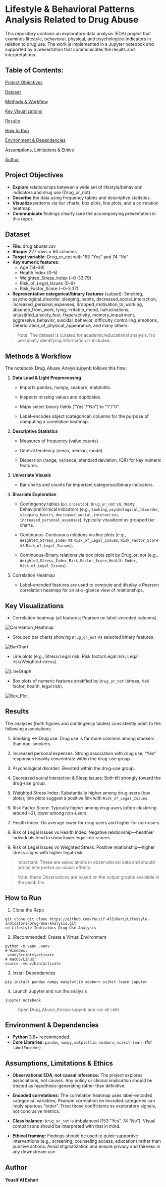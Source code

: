 # Lifestyle & Behavioral Patterns Analysis Related to Drug Abuse

This repository contains an exploratory data analysis (EDA) project that examines lifestyle, behavioral, physical, and psychological indicators in relation to drug use. The work is implemented in a Jupyter notebook and supported by a presentation that communicates the results and interpretations.

## Table of Contents:

[Project Objectives](#Project-Objectives)

[Dataset](#Dataset)

[Methods & Workflow](#Methods--Workflow)

[Key Visualizations](#Key-Visualizations)

[Results](#Results)

[How to Run](#How-To-Run)

[Environment &amp; Dependencies](#Environment--Dependencies)

[Assumptions, Limitations &amp; Ethics](#Assumptions-Limitations--Ethics)

[Author](#Author)

## Project Objectives

- **Explore** relationships between a wide set of lifestyle/behavioral indicators and drug use (Drug_or_not).
- **Describe** the data using frequency tables and descriptive statistics.
- **Visualize** patterns via bar charts, box plots, line plots, and a correlation heatmap.
- **Communicate** findings clearly (see the accompanying presentation in this repo).

## Dataset

- **File:** drug abuser.csv
- **Shape:** 227 rows × 60 columns
- **Target variable:** Drug_or_not with 153 “Yes” and 74 “No”
- **Key numeric features**:
  - Age (14–39)
  - Health Index (0–5)
  - Weighted_Stress_Index (~0–33.79)
  - Risk_of_Legal_Issues (0–9)
  - Risk_Factor_Score (~0–3.37)
- **Representative categorical/binary features** (subset):
  Smoking, psychological_disorder, sleeping_habits, decreased_social_interaction, increased_personal_expenses, dropped_motivation_to_working, absence_from_work, lying, irritable_mood, hallucinations, unjustified_anxiety_fear, Hyperactivity, memory_impairment, aggressive_behavior, suicidal_behavior, difficulty_controlling_emotions, Deterioration_of_physical_appearance, and many others.

> Note: The dataset is curated for academic/educational analysis. No personally identifying information is included.

## Methods & Workflow
The notebook Drug_Abuse_Analysis.ipynb follows this flow:

1) **Data Load & Light Preprocessing**

    - Imports pandas, numpy, seaborn, matplotlib.

    - Inspects missing values and duplicates.

    - Maps select binary fields ("Yes"/"No") to "1"/"0".

    - Label-encodes object (categorical) columns for the purpose of computing a correlation heatmap.

2) **Descriptive Statistics**

    - Measures of frequency (value counts).

    - Central tendency (mean, median, mode).

    - Dispersion (range, variance, standard deviation, IQR) for key numeric features.

3) **Univariate Visuals**

    - Bar charts and counts for important categorical/binary indicators.

4) **Bivariate Exploration**

    - Contingency tables (`pd.crosstab`): `Drug_or_not` vs. many behavioral/clinical indicators (e.g., `Smoking`, `psychological_disorder`, `sleeping_habits`, `decreased_social_interaction`, `increased_personal_expenses`), typically visualized as grouped bar charts.

    - Continuous–Continuous relations via line plots (e.g., `Weighted_Stress_Index` vs `Risk_of_Legal_Issues`; `Risk_Factor_Score` vs `Risk_of_Legal_Issues`).

    - Continuous–Binary relations via box plots split by Drug_or_not (e.g., `Weighted_Stress_Index`, `Risk_Factor_Score`, `Health Index`, `Risk_of_Legal_Issues`).

5) Correlation Heatmap

    - Label-encoded features are used to compute and display a Pearson correlation heatmap for an at-a-glance view of relationships.

## Key Visualizations
- Correlation heatmap (all features; Pearson on label-encoded columns).

![Correlation_Heatmap](images/heatmap.png)

- Grouped bar charts showing `Drug_or_not` vs selected binary features.

![BarChart](images/drug_smoking.png)

- Line plots (e.g., Stress/Legal risk; Risk factor/Legal risk; Legal risk/Weighted stress).

![LineGraph](images/healthrisk_legal.png)

- Box plots of numeric features stratified by `Drug_or_not` (stress, risk factor, health, legal risk).

![Box_Plot](images/drug_legal.png)

## Results
The analyses (both figures and contingency tables) consistently point to the following associations:

1) Smoking ↔ Drug use: Drug use is far more common among smokers than non-smokers.

2) Increased personal expenses: Strong association with drug use; “Yes” responses heavily concentrate within the drug-use group.

3) Psychological disorder: Elevated within the drug-use group.

4) Decreased social interaction & Sleep issues: Both tilt strongly toward the drug-use group.

5) Weighted Stress Index: Substantially higher among drug users (box plots); line plots suggest a positive link with `Risk_of_Legal_Issues`.

6) Risk Factor Score: Typically higher among drug users (often clustering around ~2), lower among non-users.

7) Health Index: On average lower for drug users and higher for non-users.

8) Risk of Legal Issues vs Health Index: Negative relationship—healthier individuals tend to show lower legal-risk scores.

9) Risk of Legal Issues vs Weighted Stress: Positive relationship—higher stress aligns with higher legal-risk. 

> Important: These are associations in observational data and should not be interpreted as causal effects.

> Note: these Observations are based on the output graphs available in the ipynb file.


## How to Run

1) Clone the Repo
```
git clone git clone https://github.com/Yousif-AlEshari/Lifestyle-Indicators-Drug-Use-Analysis.git
cd Lifestyle-Indicators-Drug-Use-Analysis
```

2) (Recommended) Create a Virtual Environment
```
python -m venv .venv
# Windows:
.venv\Scripts\activate
# macOS/Linux:
source .venv/bin/activate
```

3) Install Dependencies
```
pip install pandas numpy matplotlib seaborn scikit-learn jupyter
```

4) Launch Jupyter and run the analysis
```
jupyter notebook
```
> Open Drug_Abuse_Analysis.ipynb and run all cells

## Environment & Dependencies
- **Python** 3.8+ recommended
- **Core Libraries:** `pandas`, `numpy`, `matplotlib`, `seaborn`, `scikit-learn` (for `LabelEncoder`)

## Assumptions, Limitations & Ethics

- **Observational EDA, not causal inference:** 
    The project explores associations, not causes. Any policy or clinical implication should be treated as hypothesis-generating rather than definitive.

- **Encoded correlations:**
    The correlation heatmap uses label-encoded categorical variables; Pearson correlation on encoded categories can imply spurious “order”. Treat those coefficients as exploratory signals, not conclusive metrics.

- **Class balance:**
    `Drug_or_not` is imbalanced (153 “Yes”, 74 “No”). Visual comparisons should be interpreted with that in mind.

- **Ethical framing:**
    Findings should be used to guide supportive interventions (e.g., screening, counseling access, education) rather than punitive actions. Avoid stigmatization and ensure privacy and fairness in any downstream use.

## Author
#### Yousif Al Eshari
